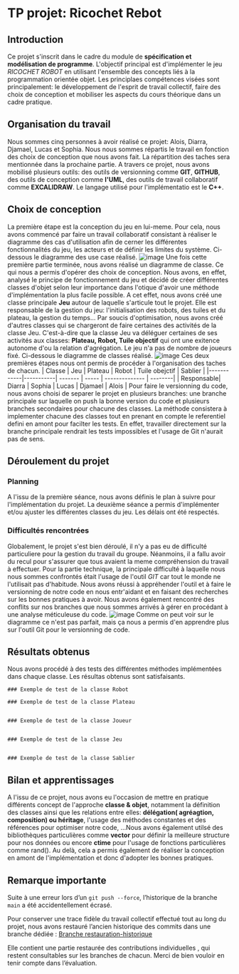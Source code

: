 # TP projet: Ricochet Rebot
## Introduction                                      
Ce projet s'inscrit dans le cadre du module de **spécification et modélisation de programme**. L'objectif principal est d'implémenter le jeu *RICOCHET ROBOT* en utilisant l'ensemble des concepts liés à la programmation orientée objet. Les principlaes compétences visées sont principalement: le développement de l'esprit de travail collectif, faire des choix de conception et mobiliser les aspects du cours théorique dans un cadre pratique.
## Organisation du travail
Nous sommes cinq personnes à avoir réalisé ce projet: Alois, Diarra, Djamael, Lucas et Sophia. Nous nous sommes répartis le travail en fonction des choix de conception que nous avons fait. La répartition des taches sera mentionnée dans la prochaine partie.
A travers ce projet, nous avons mobilisé plusieurs outils: des outils de versionning comme **GIT**, **GITHUB**, des outils de conception comme **l'UML**, des outils de travail collaboratif comme **EXCALIDRAW**. Le langage utilisé pour l'implémentatio est le **C++**.

## Choix de conception
La première étape est la conception du jeu en lui-meme. Pour cela, nous avons commencé par faire un travail collaboratif consistant à réaliser le diagramme des cas d'utilisation afin de cerner les différentes fonctionnalités du jeu, les acteurs et de définir les limites du système. Ci-dessous le diagramme des use case réalisé.
![image](https://github.com/user-attachments/assets/97647664-0b65-418f-91c1-23e8b72ea4f6)
Une fois cette première partie terminée, nous avons réalisé un diagramme de classe. Ce qui nous a permis d'opérer des choix de conception. Nous avons, en effet, analysé le principe de fonctionnement du jeu et décidé de créer différentes classes d'objet selon leur importance dans l'otique d'avoir une méthode d'implémentation la plus facile possible. A cet effet, nous avons créé une classe principale **Jeu** autour de laquelle s'articule tout le projet. Elle est responsable de la gestion du jeu: l'initialisation des robots, des tuiles et du plateau, la gestion du temps... Par soucis d'optimisation, nous avons créé d'autres classes qui se chargeront de faire certaines des activités de la classe Jeu. C'est-à-dire que la classe Jeu va déléguer certaines de ses activités aux classes: **Plateau, Robot, Tuile objectif** qui ont une exitence autonome d'ou la relation d'agrégation. Le jeu n'a pas de nombre de joueurs fixé. 
Ci-dessous le diagramme de classes réalisé.
![image](https://github.com/user-attachments/assets/49da5d23-56ae-4df8-9e17-ee8e433d21e1)
Ces deux premières étapes nous ont permis de procéder à l'organisation des taches de chacun.
| Classe     | Jeu       | Plateau | Robot | Tuile obejctif | Sablier |
|------------|-----------| ------- | ----- | -------------- | --------|
| Responsable| Diarra    | Sophia  | Lucas | Djamael        | Alois   |
Pour faire le versionning du code, nous avons choisi de separer le projet en plusieurs branches: une branche principale sur laquelle on push la bonne version du code et plusieurs branches secondaires pour chacune des classes.
La méthode consistera à implementer chacune des classes  tout en prenant en compte le referentiel defini en amont pour facilter les tests. En effet, travailler directement sur la branche principale rendrait les tests impossibles et l'usage de Git n'aurait pas de sens.

## Déroulement du projet
 ### Planning
 A l'issu de la première séance, nous avons définis le plan à suivre pour l'implémentation du projet. La deuxième séance a permis d'implémenter et/ou ajuster les différentes classes du jeu. Les délais ont été respectés.
 
 ### Difficultés rencontrées
Globalement, le projet s'est bien déroulé, il n'y a pas eu de difficulté particuliere pour la gestion du travail du groupe. Néanmoins, il a fallu avoir du recul pour s'assurer que tous avaient la meme compréhension du travail à effectuer.
Pour la partie technique, la principale difficulté à laquelle nous nous sommes confrontés était l'usage de l'outil *GIT* car tout le monde ne l'utilisait pas d'habitude. Nous avons réussi à appréhender l'outil et à faire le versionning de notre code en nous entr'aidant et en faisant des recherches sur les bonnes pratiques à avoir. Nous avons également rencontré des conflits sur nos branches que nous sommes arrivés à gérer en procédant à une analyse méticuleuse du code.
![image](https://github.com/user-attachments/assets/7890722a-241e-4a4a-a4a1-3aeaf8abc6cd)
Comme on peut voir sur le diagramme ce n'est pas parfait, mais ça nous a permis d'en apprendre plus sur l'outil Git pour le versionning de code. 

## Résultats obtenus
Nous avons procédé à des tests des différentes méthodes implémentées dans chaque classe. Les résultas obtenus sont satisfaisants.

    ### Exemple de test de la classe Robot

    ### Exemple de test de la classe Plateau


    ### Exemple de test de la classe Joueur


    ### Exemple de test de la classe Jeu


    ### Exemple de test de la classe Sablier

    


## Bilan et apprentissages
A l'issu de ce projet, nous avons eu l'occasion de mettre en pratique différents concept de l'approche **classe & objet**, notamment la définition des classes ainsi que les relations entre elles: **délégation( agréagtion, composition) ou héritage**, l'usage des méthodes constantes et des références pour optimiser notre code, ...Nous avons également utilsé des bibliothèques particulières comme **vector** pour définir la meilleure structure pour nos données ou encore **ctime** pour l'usage de fonctions particulières comme rand(). 
Au delà, cela a permis également de réaliser la conception en amont de l'implémentation et donc d'adopter les bonnes pratiques.


## Remarque importante
Suite à une erreur lors d’un `git push --force`, l’historique de la branche `main` a été accidentellement écrasé. 

Pour conserver une trace fidèle du travail collectif effectué tout au long du projet, nous avons restauré l’ancien historique des commits dans une branche dédiée :
[Branche restauration-historique](https://github.com/ECN-SEC-SMP/tp11-Diarra-Sophia-Lucas-Djamael-Alois/tree/restauration-historique)

Elle contient une partie restaurée des contributions individuelles , qui restent consultables sur les branches de chacun.
Merci de bien vouloir en tenir compte dans l’évaluation.


